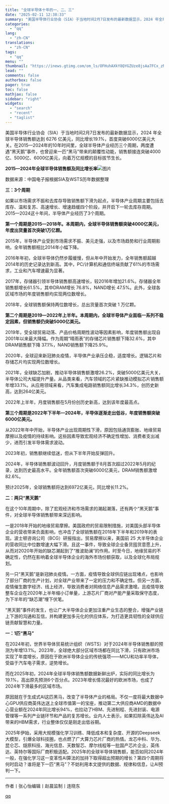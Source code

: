 ```yaml
---
title: "全球半导体十年的一、二、三"
date: "2025-02-11 12:38:33"
summary: "美国半导体行业协会（SIA）于当地时间2月7日发布的最新数据显示，2024 年全球半导体销售额达到 ..."
categories:
  - "qq"
lang:
  - "zh-CN"
translations:
  - "zh-CN"
tags:
  - "qq"
menu: ""
thumbnail: "https://inews.gtimg.com/om_ls/OFHuhAXkY8QYGZUze8jsAa7FCx_zNnXo-zbGsN9LO_q-wAA_640360/0"
lead: ""
comments: false
authorbox: false
pager: true
toc: false
mathjax: false
sidebar: "right"
widgets:
  - "search"
  - "recent"
  - "taglist"
---
```


美国半导体行业协会（SIA）于当地时间2月7日发布的最新数据显示，2024 年全球半导体销售额达到 6276 亿美元，同比增长19.1%，首度突破6000亿美元大关。在2015—2024年的10年时间里，全球半导体产业经历三个周期，两度遭遇“黑天鹅”事件，也曾迎来一匹“黑马”带来的颠覆性动能，销售额接连突破4000亿、5000亿、6000亿美元，向着万亿规模的目标拔节生长。

**2015—2024年全球半导体销售额及同比增长率**![图片](https://inews.gtimg.com/om_bt/OFGjyL8n8_2IqSrM5T6PyQE8C3jooq1BIsPFHSN8iqUooAA/641)

数据来源：中国电子报根据SIA及WSTS历年数据整理

**三：3个周期**

如果以市场需求不振和去库存导致销售额下滑为起点，半导体产业周期主要包括去库存、温和复苏、高速增长、增速趋缓四个阶段，并开启下一轮去库存周期。2015—2024这十年间，半导体产业经历了3个周期。

**第一个周期是2015—2018年。本周期内，全球半导体销售额突破4000亿美元，年度出货量首次突破1万亿颗。**

2015年，半导体产业受到市场需求不振、美元走强，以及市场趋势和行业周期影响，全年销售额相比2014年小幅下降。

2016年年初，全球半导体仍然步履缓慢，但从年中开始发力，全年销售额超越2014年的历史记录达到新高。其中，PC/计算机和通信终端贡献了61%的市场需求，工业和汽车增速最为显著。

2017年，存储器引领半导体销售额高速增长，较2016年增加21.6%。存储器全年销售额增长61.5%，其中DRAM增长 76.8%，NAND增长 47.5%。此外，全球各区域市场的年度销售额均实现两位数增长。

2018年，全球销售额保持两位数增长，总出货量首次突破 1 万亿颗。

**第二个周期是2019—2022年上半年。本周期内，全球半导体产业面临一系列不稳定因素，但销售额仍突破5000亿美元。**

2019年，受全球贸易动荡、产品价格周期性波动等因素影响，年度销售额出现自2001年以来最大降幅。作为周期“晴雨表”的存储芯片销售额下降32.6%，其中DRAM销售额下降 37.1%，NAND销售额下降25.9%。

2020年，全球迎来新冠肺炎疫情，半导体产业承压企稳，适度增长。逻辑芯片和存储芯片均实现两位数增长。

2021年，全球缺芯加剧，推动半导体销售额激增26.2%，突破5000亿美元大关，半导体公司大幅提升产量。从品类来看，汽车领域的芯片紧缺推动模拟芯片销售额年增33.1%。从应用领域来看，汽车集成电路销售额同比增长34.3%，创历史新高，达到264亿美元。

2022年上半年，月度销售额在5月份创历史新高，达到该年度最高点。

**第三个周期是2022年下半年—2024年，半导体逐渐走出低谷，年度销售额突破6000亿美元。**

从2022年年中开始，半导体产业出现周期性下滑，原因包括通货膨胀、地缘贸易摩擦以及疫情的持续影响。这些因素导致宏观经济不确定性增加、消费者支出减少，进而引发半导体需求波动。

2023年初，销售额继续低迷，但从下半年开始反弹回升。

2024年，半导体销售额波动回升，月度销售额于8月首次超过2022年5月的纪录，达到历史最高水平。全年销售额首次突破6000亿美元，DRAM销售额激增82.6%。

预计2025年，全球销售额将达到6972亿美元，同比增长11.2%。

**二：两只“黑天鹅”**

在这个10年周期中，除了宏观经济和市场需求的潮起潮落，还有两个“黑天鹅”事件，对全球半导体销售额带来深远影响。

一是2018年开始的地缘贸易摩擦。美国政府的贸易限制措施，对美国头部半导体企业的营收带来负面影响，也冲击了全球销售额在2018年下半年和2019年的表现。波士顿咨询公司（BCG）研报指出，贸易摩擦以来，美国前 25 大半导体企业的营收同比中位数增速大幅下滑。且这一事件，导致全球企业备货囤货意愿上升，从而对2020年开始的缺芯潮起到了“推波助澜”的作用。时至今日，地缘贸易的不确定性，仍然在影响着全球半导体企业的海外市场份额获取，以及全球化布局规划。

另一只“黑天鹅”是新冠肺炎疫情。一方面，疫情导致全球供应链出现堵点，也影响了部分厂商的生产计划，对全球产业带来了一定的压力和不确定性。但另一方面，疫情催生数字经济、线上经济，导致消费者对网络信息产品需求激增。且疫情导致整车企业在2020年上半年缩小订单量，上游芯片厂商对产能产量采取保守态度，为下半年的“缺芯潮”埋下伏笔。

“黑天鹅”事件的发生，也让广大半导体企业更加注重产业生态的整合，增强产业链上下游的沟通和互信，并构建更加多元化的供应体系，为打造更具韧性的全球供应链贡献智慧和力量。

**一：1匹“黑马”**

在2024年初，世界半导体贸易统计组织（WSTS）对于2024年半导体销售额的预测为年增13.1%。2023年，全球绝大部分区域市场都在同比下滑，只有欧洲市场实现了年度增长，原因在于欧洲半导体企业的传统强项——MCU和功率半导体，受益于汽车电子需求，逆势增长。

而在2025年初，2024年全球半导体销售额数据新鲜出炉，实际的同比增长为19.1%，高出原先预测6个百分点。2023年增长情况最好的欧洲市场，也成了2024年下滑最多的区域市场。

原因就在于生成式AI这匹黑马，改变了半导体产业的格局。不仅一度将最大数据中心GPU供应商英伟达送上全球市值第一的宝座，推动第二大供应商AMD的数据中心营业额在2024年同比增长94%，也拉动了HBM、先进制程、先进封装、电源管理等一系列产业链环节和产品的复苏增长。业内人士表示，如果扣除英伟达及AI带来的HBM需求，行业整体仅仅是刚走出低谷期。

2025年伊始，采用大规模强化学习训练、降低成本和复杂度、开源的Deepseek大模型，引爆全球科技圈，也点燃了广大算力芯片厂商的热情。龙芯中科、华为、昆仑芯、燧原科技、海光信息、天数智芯、摩尔线程等一批国产芯片企业，英伟达、英特尔等国际厂商积极适配。2025年的全球半导体销售额，能否如同2024年一般，在强化学习这一变革性AI算法的加持下取得超出预期的增长？第四个周期将何时启动？谁将是下一匹“黑马”？不妨利用本文提供的数据、规律和信息，让AI预判一下。

---

作者丨张心怡编辑丨赵晨监制丨连晓东

[qq](https://new.qq.com/rain/a/20250211A0431G00)
